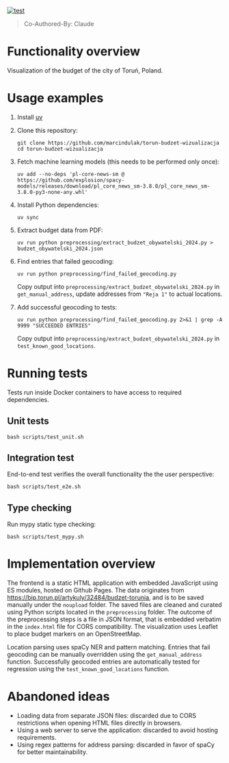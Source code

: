 [![test](https://github.com/marcindulak/torun-budzet-wizualizacja/actions/workflows/test.yml/badge.svg)](https://github.com/marcindulak/torun-budzet-wizualizacja/actions/workflows/test.yml)

> Co-Authored-By: Claude

# Functionality overview

Visualization of the budget of the city of Toruń, Poland.

# Usage examples

1. Install [uv](https://docs.astral.sh/uv/getting-started/installation/)

2. Clone this repository:

   ```
   git clone https://github.com/marcindulak/torun-budzet-wizualizacja
   cd torun-budzet-wizualizacja
   ```

3. Fetch machine learning models (this needs to be performed only once):

   ```
   uv add --no-deps 'pl-core-news-sm @ https://github.com/explosion/spacy-models/releases/download/pl_core_news_sm-3.8.0/pl_core_news_sm-3.8.0-py3-none-any.whl'
   ```

4. Install Python dependencies:

   ```
   uv sync
   ```

5. Extract budget data from PDF:

   ```
   uv run python preprocessing/extract_budzet_obywatelski_2024.py > budzet_obywatelski_2024.json
   ```

6. Find entries that failed geocoding:

   ```
   uv run python preprocessing/find_failed_geocoding.py
   ```

   Copy output into `preprocessing/extract_budzet_obywatelski_2024.py` in `get_manual_address`, update addresses from `"Reja 1"` to actual locations.

7. Add successful geocoding to tests:

   ```
   uv run python preprocessing/find_failed_geocoding.py 2>&1 | grep -A 9999 "SUCCEEDED ENTRIES"
   ```

   Copy output into `preprocessing/extract_budzet_obywatelski_2024.py` in `test_known_good_locations`.

# Running tests

Tests run inside Docker containers to have access to required dependencies.

## Unit tests

```
bash scripts/test_unit.sh
```

## Integration test

End-to-end test verifies the overall functionality the the user perspective:

```
bash scripts/test_e2e.sh
```

## Type checking

Run mypy static type checking:

```
bash scripts/test_mypy.sh
```

# Implementation overview

The frontend is a static HTML application with embedded JavaScript using ES modules, hosted on Github Pages.
The data originates from https://bip.torun.pl/artykuly/32484/budzet-torunia, and is to be saved manually under the `noupload` folder.
The saved files are cleaned and curated using Python scripts located in the `preprocessing` folder.
The outcome of the preprocessing steps is a file in JSON format, that is embedded verbatim in the `index.html` file for CORS compatibility.
The visualization uses Leaflet to place budget markers on an OpenStreetMap.

Location parsing uses spaCy NER and pattern matching. Entries that fail geocoding can be manually overridden using the `get_manual_address` function. Successfully geocoded entries are automatically tested for regression using the `test_known_good_locations` function.

# Abandoned ideas

- Loading data from separate JSON files: discarded due to CORS restrictions when opening HTML files directly in browsers.
- Using a web server to serve the application: discarded to avoid hosting requirements.
- Using regex patterns for address parsing: discarded in favor of spaCy for better maintainability.

